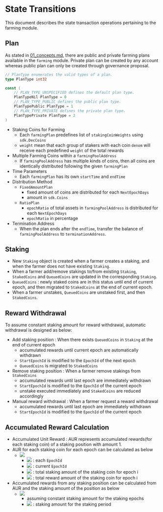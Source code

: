 <!-- order: 3 -->

 # State Transitions

This document describes the state transaction operations pertaining to the farming module.

## Plan

As stated in [01_concepts.md](01_concepts.md), there are public and private farming plans available in the `farming` module. Private plan can be created by any account whereas public plan can only be created through governance proposal.

```go
// PlanType enumerates the valid types of a plan.
type PlanType int32

const (
    // PLAN_TYPE_UNSPECIFIED defines the default plan type.
    PlanTypeNil PlanType = 0
    // PLAN_TYPE_PUBLIC defines the public plan type.
    PlanTypePublic PlanType = 1
    // PLAN_TYPE_PRIVATE defines the private plan type.
    PlanTypePrivate PlanType = 2
)
```

- Staking Coins for Farming
  - Each `farmingPlan` predefines list of `stakingCoinWeights` using `sdk.DecCoins`
  - `weight` mean that each group of stakers with each coin `denom` will receive each predefined `weight` of the total rewards
- Multiple Farming Coins within a `farmingPoolAddress`
  - If `farmingPoolAddress` has multiple kinds of coins, then all coins are identically distributed following the given `farmingPlan`
- Time Parameters
  - Each `farmingPlan` has its own `startTime` and `endTime`
- Distribution Method
  - `FixedAmountPlan`
    - fixed amount of coins are distributed for each `NextEpochDays`
    - amount in `sdk.Coins`
  - `RatioPlan`
    - `epochRatio` of total assets in `farmingPoolAddress` is distributed for each `NextEpochDays`
    - `epochRatio` in percentage
- Termination Address
  - When the plan ends after the `endTime`, transfer the balance of `farmingPoolAddress` to `terminationAddress`.

## Staking

- New `Staking` object is created when a farmer creates a staking, and when the farmer does not have existing `Staking`.
- When a farmer add/remove stakings to/from existing `Staking`, `StakedCoins` and `QueuedCoins` are updated in the corresponding `Staking`.
- `QueuedCoins` : newly staked coins are in this status until end of current epoch, and then migrated to `StakedCoins` at the end of current epoch.
- When a farmer unstakes, `QueuedCoins` are unstaked first, and then `StakedCoins`.

## Reward Withdrawal

To assume constant staking amount for reward withdrawal, automatic withdrawal is designed as below:
- Add staking position : When there exists `QueuedCoins` in `Staking` at the end of current epoch
  - accumulated rewards until current epoch are automatically withdrawn
  - `StartEpochId` is modified to the `EpochId` of the next epoch
  - `QueuedCoins` is migrated to `StakedCoins`
- Remove staking position : When a farmer remove stakings from `StakedCoins`
  - accumulated rewards until last epoch are immediately withdrawn
  - `StartEpochId` is modified to the `EpochId` of the current epoch
  - unstake executed immediately and `StakedCoins` are reduced accordingly
- Manual reward withdrawal : When a farmer request a reward withdrawal
  - accumulated rewards until last epoch are immediately withdrawn
  - `StartEpochId` is modified to the `EpochId` of the current epoch

## Accumulated Reward Calculation

- Accumulated Unit Reward : AUR represents accumulated rewards(for each staking coin) of a staking position with amount 1.
- AUR for each staking coin for each epoch can be calculated as below
  - ![](https://latex.codecogs.com/svg.latex?\Large&space;\sum_{i=0}^{now}\frac{TR_i}{TS_i})
    - ![](https://latex.codecogs.com/svg.latex?\Large&space;i) : each `EpochId`
    - ![](https://latex.codecogs.com/svg.latex?\Large&space;now) : current `EpochId`
    - ![](https://latex.codecogs.com/svg.latex?\Large&space;TS_i) : total staking amount of the staking coin for epoch i
    - ![](https://latex.codecogs.com/svg.latex?\Large&space;TR_i) : total reward amount of the staking coin for epoch i
- Accumulated rewards from any staking position can be calculated from AUR and the staking amount of the position as below
  - ![](https://latex.codecogs.com/svg.latex?\Large&space;x*\(\sum_{i=0}^{now}\frac{TR_i}{TS_i}-\sum_{i=0}^{start}\frac{TR_i}{TS_i}\))
    - assuming constant staking amount for the staking epochs
    - ![](https://latex.codecogs.com/svg.latex?\Large&space;x) : staking amount for the staking period